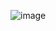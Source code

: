 ![image](https://user-images.githubusercontent.com/69133619/225559564-78b3aef3-a618-46f3-b306-5d1843083c14.png)
